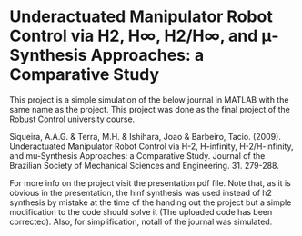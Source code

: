 # Underactuated Manipulator Robot Control via H2, H∞, H2/H∞, and μ-Synthesis Approaches: a Comparative Study

This project is a simple simulation of the below journal in MATLAB with the same name as the project. This project was done as the final project of
the Robust Control university course.

Siqueira, A.A.G. & Terra, M.H. & Ishihara, Joao & Barbeiro, Tacio. (2009). Underactuated Manipulator Robot Control via H-2, H-infinity,
H-2/H-infinity, and mu-Synthesis Approaches: a Comparative Study. Journal of the Brazilian Society of Mechanical Sciences and Engineering. 31. 279-288.

For more info on the project visit the presentation pdf file. Note that, as it is obvious in the presentation, the hinf synthesis was used 
instead of h2 synthesis by mistake at the time of the handing out the project but a simple modification to the code should solve it (The uploaded code has been corrected). Also, for simplification, notall of the journal was simulated.

